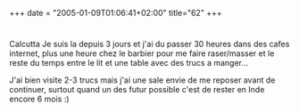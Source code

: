 +++
date = "2005-01-09T01:06:41+02:00"
title="62"
+++
#
Calcutta
Je suis la depuis 3 jours et j'ai du passer 30 heures dans des cafes internet, plus une heure chez le barbier pour me faire raser/masser et le reste du temps entre le lit et une table avec des trucs a manger... 

J'ai bien visite 2-3 trucs mais j'ai une sale envie de me reposer avant de continuer, surtout quand un des futur possible c'est de rester en Inde encore 6 mois :)

